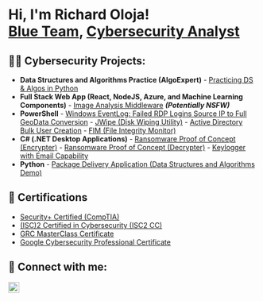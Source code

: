 <h1>Hi, I'm Richard Oloja! <br/><a href="https://github.com/OlojaRichard/RichardOloja">Blue Team</a>, <a href="https://www.linkedin.com/in/richard-oloja-5438ba280">Cybersecurity Analyst</a></h1>

<h2>👨‍💻 Cybersecurity Projects:</h2>

<ul>
  <li><b>Data Structures and Algorithms Practice (AlgoExpert)</b>
    - <a href="https://github.com/OlojaRichard/Building-a-SOC-Honeynet-in-Azure-Live-Traffic-.git">Practicing DS & Algos in Python</a>
  </li>
  <li><b>Full Stack Web App (React, NodeJS, Azure, and Machine Learning Components)</b>
    - <a href="https://github.com/joshmadakor1/4chan-Image-Analysis-Middleware-C964">Image Analysis Middleware</a> <b><i>(Potentially NSFW)</i></b>
  </li>
  <li><b>PowerShell</b>
    - <a href="https://github.com/joshmadakor1/Sentinel-Lab">Windows EventLog: Failed RDP Logins Source IP to Full GeoData Conversion</a>
    - <a href="https://github.com/joshmadakor1/Jwipe.PowerShell">JWipe (Disk Wiping Utility)</a>
    - <a href="https://github.com/joshmadakor1/AD_PS">Active Directory Bulk User Creation</a>
    - <a href="https://github.com/joshmadakor1/PowerShell-Integrity-FIM">FIM (File Integrity Monitor)</a>
  </li>
  <li><b>C# (.NET Desktop Applications)</b>
    - <a href="https://github.com/joshmadakor1/EncrypterPOC">Ransomware Proof of Concept (Encrypter)</a>
    - <a href="https://github.com/joshmadakor1/DecrypterPOC">Ransomware Proof of Concept (Decrypter)</a>
    - <a href="https://github.com/joshmadakor1/Key-Logger-With-Email">Keylogger with Email Capability</a>
  </li>
  <li><b>Python</b>
    - <a href="https://github.com/joshmadakor1/Package-Delivery-Pathfinding-Algorithm">Package Delivery Application (Data Structures and Algorithms Demo)</a>
  </li>
</ul>

<h2>🧾 Certifications</h2>

<ul>
  <li><a href="https://www.youtube.com/watch?v=a83ASGn_V_s">Security+ Certified (CompTIA)</a></li>
  <li><a href="https://www.youtube.com/watch?v=a83ASGn_V_s">(ISC)2 Certified in Cybersecurity (ISC2 CC)</a></li>
  <li><a href="https://www.youtube.com/watch?v=a83ASGn_V_s">GRC MasterClass Certificate</a></li>
  <li><a href="https://www.youtube.com/watch?v=a83ASGn_V_s">Google Cybersecurity Professional Certificate</a></li>
</ul>

<h2> 🤳 Connect with me:</h2>

[<img align="left" alt="Richard Oloja | LinkedIn" width="22px" src="https://cdn.jsdelivr.net/npm/simple-icons@v3/icons/linkedin.svg" />][linkedin]

[linkedin]: https://www.linkedin.com/in/richard-oloja-5438ba280
